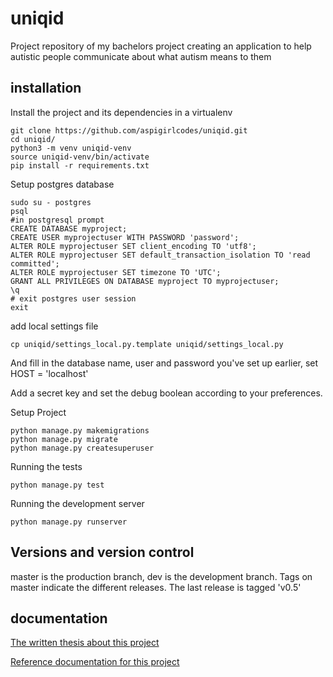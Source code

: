 # uniqid
Project repository of my bachelors project creating an application
to help autistic people communicate about what autism means to them

## installation
Install the project and its dependencies in a virtualenv

    git clone https://github.com/aspigirlcodes/uniqid.git
    cd uniqid/
    python3 -m venv uniqid-venv
    source uniqid-venv/bin/activate
    pip install -r requirements.txt

Setup postgres database

    sudo su - postgres
    psql
    #in postgresql prompt
    CREATE DATABASE myproject;
    CREATE USER myprojectuser WITH PASSWORD 'password';
    ALTER ROLE myprojectuser SET client_encoding TO 'utf8';
    ALTER ROLE myprojectuser SET default_transaction_isolation TO 'read committed';
    ALTER ROLE myprojectuser SET timezone TO 'UTC';
    GRANT ALL PRIVILEGES ON DATABASE myproject TO myprojectuser;
    \q
    # exit postgres user session
    exit

add local settings file

    cp uniqid/settings_local.py.template uniqid/settings_local.py

And fill in the database name, user and password you've set up earlier,
set HOST = 'localhost'

Add a secret key and set the debug boolean according to your preferences.

Setup Project

    python manage.py makemigrations
    python manage.py migrate
    python manage.py createsuperuser

Running the tests

    python manage.py test

Running the development server

    python manage.py runserver

## Versions and version control

master is the production branch, dev is the development branch.
Tags on master indicate the different releases.
The last release is tagged 'v0.5'

## documentation
[The written thesis about this project](thesis/tesis.pdf)

[Reference documentation for this project](docs/_build/html/index.html)
